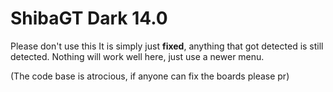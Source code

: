# ShibaGT Dark 14.0
Please don't use this
It is simply just __fixed__, anything that got detected is still detected.
Nothing will work well here, just use a newer menu.

(The code base is atrocious, if anyone can fix the boards please pr)
